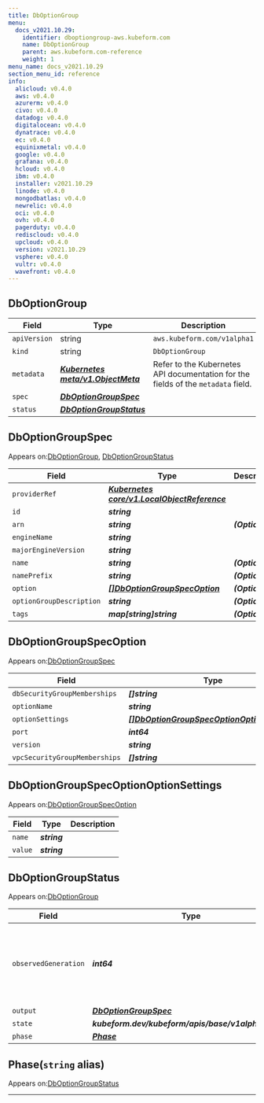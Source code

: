 ```yaml
---
title: DbOptionGroup
menu:
  docs_v2021.10.29:
    identifier: dboptiongroup-aws.kubeform.com
    name: DbOptionGroup
    parent: aws.kubeform.com-reference
    weight: 1
menu_name: docs_v2021.10.29
section_menu_id: reference
info:
  alicloud: v0.4.0
  aws: v0.4.0
  azurerm: v0.4.0
  civo: v0.4.0
  datadog: v0.4.0
  digitalocean: v0.4.0
  dynatrace: v0.4.0
  ec: v0.4.0
  equinixmetal: v0.4.0
  google: v0.4.0
  grafana: v0.4.0
  hcloud: v0.4.0
  ibm: v0.4.0
  installer: v2021.10.29
  linode: v0.4.0
  mongodbatlas: v0.4.0
  newrelic: v0.4.0
  oci: v0.4.0
  ovh: v0.4.0
  pagerduty: v0.4.0
  rediscloud: v0.4.0
  upcloud: v0.4.0
  version: v2021.10.29
  vsphere: v0.4.0
  vultr: v0.4.0
  wavefront: v0.4.0
---
```


## DbOptionGroup
| Field | Type | Description |
| ------ | ----- | ----------- |
| `apiVersion` | string | `aws.kubeform.com/v1alpha1` |
|    `kind` | string | `DbOptionGroup` |
| `metadata` | ***[Kubernetes meta/v1.ObjectMeta](https://v1-18.docs.kubernetes.io/docs/reference/generated/kubernetes-api/v1.18/#objectmeta-v1-meta)***|Refer to the Kubernetes API documentation for the fields of the `metadata` field.|
| `spec` | ***[DbOptionGroupSpec](#dboptiongroupspec)***||
| `status` | ***[DbOptionGroupStatus](#dboptiongroupstatus)***||
## DbOptionGroupSpec

Appears on:[DbOptionGroup](#dboptiongroup), [DbOptionGroupStatus](#dboptiongroupstatus)

| Field | Type | Description |
| ------ | ----- | ----------- |
| `providerRef` | ***[Kubernetes core/v1.LocalObjectReference](https://v1-18.docs.kubernetes.io/docs/reference/generated/kubernetes-api/v1.18/#localobjectreference-v1-core)***||
| `id` | ***string***||
| `arn` | ***string***| ***(Optional)*** |
| `engineName` | ***string***||
| `majorEngineVersion` | ***string***||
| `name` | ***string***| ***(Optional)*** |
| `namePrefix` | ***string***| ***(Optional)*** |
| `option` | ***[[]DbOptionGroupSpecOption](#dboptiongroupspecoption)***| ***(Optional)*** |
| `optionGroupDescription` | ***string***| ***(Optional)*** |
| `tags` | ***map[string]string***| ***(Optional)*** |
## DbOptionGroupSpecOption

Appears on:[DbOptionGroupSpec](#dboptiongroupspec)

| Field | Type | Description |
| ------ | ----- | ----------- |
| `dbSecurityGroupMemberships` | ***[]string***| ***(Optional)*** |
| `optionName` | ***string***||
| `optionSettings` | ***[[]DbOptionGroupSpecOptionOptionSettings](#dboptiongroupspecoptionoptionsettings)***| ***(Optional)*** |
| `port` | ***int64***| ***(Optional)*** |
| `version` | ***string***| ***(Optional)*** |
| `vpcSecurityGroupMemberships` | ***[]string***| ***(Optional)*** |
## DbOptionGroupSpecOptionOptionSettings

Appears on:[DbOptionGroupSpecOption](#dboptiongroupspecoption)

| Field | Type | Description |
| ------ | ----- | ----------- |
| `name` | ***string***||
| `value` | ***string***||
## DbOptionGroupStatus

Appears on:[DbOptionGroup](#dboptiongroup)

| Field | Type | Description |
| ------ | ----- | ----------- |
| `observedGeneration` | ***int64***| ***(Optional)*** Resource generation, which is updated on mutation by the API Server.|
| `output` | ***[DbOptionGroupSpec](#dboptiongroupspec)***| ***(Optional)*** |
| `state` | ***kubeform.dev/kubeform/apis/base/v1alpha1.State***| ***(Optional)*** |
| `phase` | ***[Phase](#phase)***| ***(Optional)*** |
## Phase(`string` alias)

Appears on:[DbOptionGroupStatus](#dboptiongroupstatus)

---
